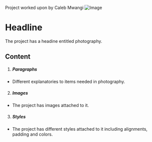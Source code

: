 Project worked upon by Caleb Mwangi 
![Image](https://user-images.githubusercontent.com/91134453/135058592-371341d3-0d73-4dfd-a6fd-475682e244a3.jpeg)

# Headline
The project has a headine entitled photography.

## Content

1. ##### Paragraphs
* Different explanatories to items needed in photography.
2. ##### Images
* The project has images attached to it. 
3. ##### Styles
* The project has different styles attached to it including alignments, padding and colors.
